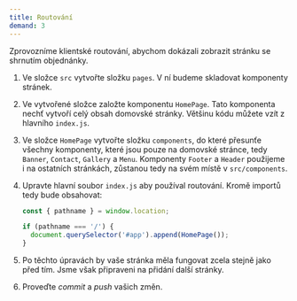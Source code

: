 ```yaml
---
title: Routování
demand: 3
---
```


Zprovozníme klientské routování, abychom dokázali zobrazit stránku se shrnutím objednánky.

1. Ve složce `src` vytvořte složku `pages`. V ní budeme skladovat komponenty stránek.
1. Ve vytvořené složce založte komponentu `HomePage`. Tato komponenta nechť vytvoří celý obsah domovské stránky. Většinu kódu můžete vzít z hlavního `index.js`.
1. Ve složce `HomePage` vytvořte složku `components`, do které přesunťe všechny komponenty, které jsou pouze na domovské stránce, tedy `Banner`, `Contact`, `Gallery` a `Menu`. Komponenty `Footer` a `Header` použijeme i na ostatních stránkách, zůstanou tedy na svém místě v `src/components`.
1. Upravte hlavní soubor `index.js` aby používal routování. Kromě importů tedy bude obsahovat:

   ```js
   const { pathname } = window.location;

   if (pathname === '/') {
     document.querySelector('#app').append(HomePage());
   }
   ```

1. Po těchto úpravách by vaše stránka měla fungovat zcela stejně jako před tím. Jsme však připraveni na přidání další stránky.
1. Proveďte _commit_ a _push_ vašich změn.
